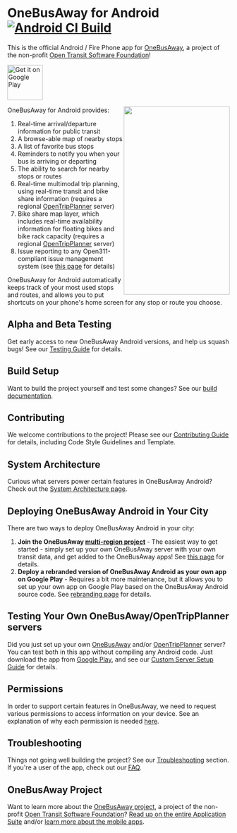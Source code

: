 # OneBusAway for Android [![Android CI Build](https://github.com/OneBusAway/onebusaway-android/actions/workflows/android.yml/badge.svg)](https://github.com/OneBusAway/onebusaway-android/actions/workflows/android.yml)

This is the official Android / Fire Phone app for [OneBusAway](https://onebusaway.org/), a project of the non-profit [Open Transit Software Foundation](https://opentransitsoftwarefoundation.org/)!

[<img src="https://play.google.com/intl/en_us/badges/images/generic/en-play-badge.png"
      alt="Get it on Google Play"
      height="80">](https://play.google.com/store/apps/details?id=com.joulespersecond.seattlebusbot)

<image src="https://user-images.githubusercontent.com/928045/29891146-14ee4f44-8d98-11e7-999b-63f5d2ece916.gif" width="240" height="427" align=right />

OneBusAway for Android provides:

1. Real-time arrival/departure information for public transit
2. A browse-able map of nearby stops
3. A list of favorite bus stops
4. Reminders to notify you when your bus is arriving or departing
5. The ability to search for nearby stops or routes
6. Real-time multimodal trip planning, using real-time transit and bike share information (requires a regional [OpenTripPlanner](http://www.opentripplanner.org/) server)
6. Bike share map layer, which includes real-time availability information for floating bikes and bike rack capacity (requires a regional [OpenTripPlanner](http://www.opentripplanner.org/) server)
7. Issue reporting to any Open311-compliant issue management system (see [this page](ISSUE_REPORTING.md) for details)

OneBusAway for Android automatically keeps track of your most used stops and routes, and allows you to put shortcuts on your phone's home screen for any stop or route you choose.

## Alpha and Beta Testing

Get early access to new OneBusAway Android versions, and help us squash bugs! See our [Testing Guide](https://github.com/OneBusAway/onebusaway-android/blob/main/BETA_TESTING.md) for details.

## Build Setup

Want to build the project yourself and test some changes?  See our [build documentation](BUILD.md).

## Contributing

We welcome contributions to the project! Please see our [Contributing Guide](https://github.com/OneBusAway/onebusaway-android/blob/main/.github/CONTRIBUTING.md) for details, including Code Style Guidelines and Template.

## System Architecture

Curious what servers power certain features in OneBusAway Android?  Check out the [System Architecture page](SYSTEM_ARCHITECTURE.md).

## Deploying OneBusAway Android in Your City

There are two ways to deploy OneBusAway Android in your city:

1. **Join the OneBusAway [multi-region project](https://github.com/OneBusAway/onebusaway/wiki/Multi-Region)** - The easiest way to get started - simply set up your own OneBusAway server with your own transit data, and get added to the OneBusAway apps!  See [this page](https://github.com/OneBusAway/onebusaway/wiki/Multi-Region) for details.
2. **Deploy a rebranded version of OneBusAway Android as your own app on Google Play** - Requires a bit more maintenance, but it allows you to set up your own app on Google Play based on the OneBusAway Android source code. See [rebranding page](https://github.com/OneBusAway/onebusaway-android/blob/main/REBRANDING.md) for details.

## Testing Your Own OneBusAway/OpenTripPlanner servers

Did you just set up your own [OneBusAway](https://github.com/OneBusAway/onebusaway-application-modules/wiki) and/or [OpenTripPlanner](http://www.opentripplanner.org/) server?  You can test both in this app without compiling any Android code.  Just download the app from [Google Play](https://play.google.com/store/apps/details?id=com.joulespersecond.seattlebusbot), and see our [Custom Server Setup Guide](CUSTOM_SERVERS.md) for details.

## Permissions

In order to support certain features in OneBusAway, we need to request various permissions to access information on your device.  See an explanation of why each permission is needed [here](PERMISSIONS.md).

## Troubleshooting

Things not going well building the project?  See our [Troubleshooting](TROUBLESHOOTING.md) section.  If you're a user of the app, check out our [FAQ](FAQ.md).

## OneBusAway Project

Want to learn more about the [OneBusAway project](https://onebusaway.org/), a project of the non-profit [Open Transit Software Foundation](https://opentransitsoftwarefoundation.org/)? [Read up on the entire Application Suite](https://github.com/OneBusAway/onebusaway-application-modules) and/or [learn more about the mobile apps](https://github.com/OneBusAway/onebusaway-application-modules/wiki/Mobile-App-Design-Considerations).
